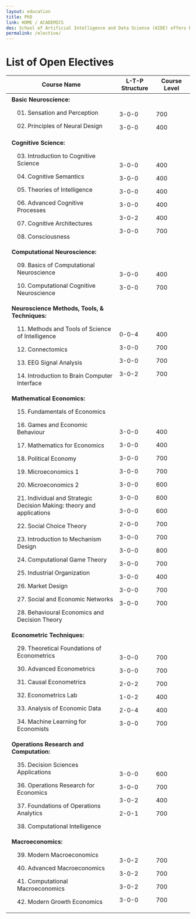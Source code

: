 ```yaml
---
layout: education
title: PhD
link: HOME / ACADEMICS
des: School of Artificial Intelligence and Data Science (AIDE) offers Ph.D. program in a wide range of emerging and challenging research areas of Foundational AI & DS, and AI & DS Applications through highly qualified faculty from diverse disciplines with shared interests in fundamental challenges in AI and DS.
permalink: /elective/
---
```


<div class="parent-box">
<div class="general-section">
<h1>List of Open Electives</h1>
</div>
<div class="table-responsive">
<table class="table table-bordered">
<thead>
<tr>
<th scope="col" style="width: 60%;">Course Name</th>
<th scope="col" style="width: 20%;">L-T-P Structure</th>
<th scope="col" style="width: 20%;">Course Level</th>
</tr>
</thead>
<tbody>
<tr>
<td style="text-align: left; padding-left: 15px;">
<b>Basic Neuroscience:</b>
<div style="padding-left: 15px;">
<p>01. Sensation and Perception</p>
<p>02. Principles of Neural Design</p>
</div>
</td>
<td style="padding-top: 30.351px;">
<p>3-0-0</p>
<p>3-0-0</p>
</td>
<td style="padding-top: 30.351px;">
<p>700</p>
<p>400</p>
</td>
</tr>
<tr>
<td style="text-align: left; padding-left: 15px;">
<b>Cognitive Science:</b>
<div style="padding-left: 15px;">
<p>03. Introduction to Cognitive Science</p>
<p>04. Cognitive Semantics</p>
<p>05. Theories of Intelligence</p>
<p>06. Advanced Cognitive Processes</p>
<p>07. Cognitive Architectures</p>
<p>08. Consciousness</p>
</div>
</td>
<td style="padding-top: 30.351px;">
<p>3-0-0</p>
<p>3-0-0</p>
<p> 3-0-0</p>
<p>3-0-0</p>
<p>3-0-2</p>
<p>3-0-0</p>
</td>
<td style="padding-top: 30.351px;">
<p>400</p>
<p>400</p>
<p>400</p>
<p>400</p>
<p>400</p>
<p>700</p>
</td>
</tr>
<tr>
<td style="text-align: left; padding-left: 15px;">
<b>Computational Neuroscience:</b>
<div style="padding-left: 15px;">
<p>09. Basics of Computational Neuroscience</p>
<p>10. Computational Cognitive Neuroscience</p>
</div>
</td>
<td style="padding-top: 30.351px;">
<p>3-0-0</p>
<p>3-0-0</p>
</td>
<td style="padding-top: 30.351px;">
<p>400</p>
<p>700</p>
</td>
</tr>
<tr>
<td style="text-align: left; padding-left: 15px;">
<b>Neuroscience Methods, Tools, & Techniques:</b>
<div style="padding-left: 15px;">
<p>11. Methods and Tools of Science of Intelligence</p>
<p>12. Connectomics</p>
<p>13. EEG Signal Analysis</p>
<p>14. Introduction to Brain Computer Interface</p>
</div>
</td>
<td style="padding-top: 30.351px;">
<p>0-0-4</p>
<p>3-0-0</p>
<p>3-0-0</p>
<p>3-0-2</p>
</td>
<td style="padding-top: 30.351px;">
<p>400</p>
<p>700</p>
<p>700</p>
<p>700</p>
</td>
</tr>
<tr>
<td style="text-align: left; padding-left: 15px;">
<b>Mathematical Economics:</b>
<div style="padding-left: 15px;">
<p>15. Fundamentals of Economics</p>
<p>16. Games and Economic Behaviour</p>
<p>17. Mathematics for Economics</p>
<p>18. Political Economy</p>
<p>19. Microeconomics 1</p>
<p>20. Microeconomics 2</p>
<p>21. Individual and Strategic Decision Making: theory and applications</p>
<p>22. Social Choice Theory</p>
<p>23. Introduction to Mechanism Design</p>
<p> 24. Computational Game Theory</p>
<p>25. Industrial Organization</p>
<p>26. Market Design</p>
<p>27. Social and Economic Networks</p>
<p>28. Behavioural Economics and Decision Theory</p>
</div>
</td>
<td style="padding-top: 30.351px;">
<p>3-0-0</p>
<p>3-0-0</p>
<p>3-0-0</p>
<p>3-0-0</p>
<p>3-0-0</p>
<p>3-0-0</p>
<p>3-0-0</p>
<p>2-0-0</p>
<p>3-0-0</p>
<p>3-0-0</p>
<p>3-0-0</p>
<p>3-0-0</p>
<p>3-0-0</p>
<p>3-0-0</p>
</td>
<td style="padding-top: 30.351px;">
<p>400</p>
<p>400</p>
<p>700</p>
<p>700</p>
<p>600</p>
<p>600</p>
<p>600</p>
<p>700</p>
<p>700</p>
<p>800</p>
<p>700</p>
<p>400</p>
<p>700</p>
<p>700</p>
</td>
</tr>
<tr>
<td style="text-align: left; padding-left: 15px;">
<b>Econometric Techniques:</b>
<div style="padding-left: 15px;">
<p>29. Theoretical Foundations of Econometrics</p>
<p>30. Advanced Econometrics</p>
<p>31. Causal Econometrics</p>
<p>32. Econometrics Lab</p>
<p>33. Analysis of Economic Data</p>
<p>34. Machine Learning for Economists</p>
</div>
</td>
<td style="padding-top: 30.351px;">
<p>3-0-0</p>
<p>3-0-0</p>
<p>2-0-2</p>
<p>1-0-2</p>
<p>2-0-4</p>
<p>3-0-0</p>
</td>
<td style="padding-top: 30.351px;">
<p>700</p>
<p>700</p>
<p>700</p>
<p>400</p>
<p>400</p>
<p>700</p>
</td>
</tr>
<tr>
<td style="text-align: left; padding-left: 15px;">
<b>Operations Research and Computation:</b>
<div style="padding-left: 15px;">
<p>35. Decision Sciences Applications</p>
<p>36. Operations Research for Economics</p>
<p>37. Foundations of Operations Analytics</p>
<p>38. Computational Intelligence</p>
</div>
</td>
<td style="padding-top: 30.351px;">
<p>3-0-0</p>
<p>3-0-0</p>
<p>3-0-2</p>
<p>2-0-1</p>                       
</td>
<td style="padding-top: 30.351px;">
<p>600</p>
<p>700</p>
<p>400</p>
<p>700</p>
</td>
</tr>
<tr>
<td style="text-align: left; padding-left: 15px;">
<b>Macroeconomics:</b>
<div style="padding-left: 15px;">
<p>39. Modern Macroeconomics</p>
<p>40. Advanced Macroeconomics</p>
<p>41. Computational Macroeconomics</p>
<p>42. Modern Growth Economics</p>
</div>
</td>
<td style="padding-top: 30.351px;">
<p>3-0-2</p>
<p>3-0-2</p>
<p>3-0-2</p>
<p>3-0-0</p>                       
</td>
<td style="padding-top: 30.351px;">
<p>700</p>
<p>700</p>
<p>700</p>
<p>700</p>
</td>
</tr>
</tbody>
</table>
</div>
</div>

<style>
/* page-banner image */

.background-about{
  background-image: url("{{ site.baseurl }}/images/Courses.png");
}
</style>

